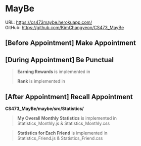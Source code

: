 # <b>MayBe</b>
URL: https://cs473maybe.herokuapp.com/<br>
GitHub: https://github.com/KimChangyeon/CS473_MayBe<br>

## [Before Appointment] <b>Make Appointment</b>


## [During Appointment] <b>Be Punctual</b>
> <b>Earning Rewards</b> is implemented in<br>
>
> <b>Rank</b> is implemented in<br>
> 

## [After Appointment] <b>Recall Appointment</b>
<b>CS473_MayBe/maybe/src/Statistics/</b><br>
><b>My Overall Monthly Statistics</b> is implemented in<br>
Statistics_Monthly.js & Statistics_Monthly.css<br>

> <b>Statistics for Each Friend</b> is implemented in<br>
Statistics_Friend.js & Statistics_Friend.css<br>